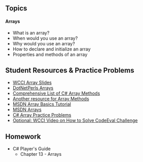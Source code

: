 ## Topics
#### Arrays
- What is an array?
- When would you use an array?
- Why would you use an array?
- How to declare and initialize an array
- Properties and methods of an array

## Student Resources & Practice Problems
- [WCCI Array Slides](https://docs.google.com/presentation/d/1tAiudPEjh_RsJhFVCBY4ykgdp-FgudYbYg_YSKG-Lmo/edit?usp=sharing)
- [DotNetPerls Arrays](https://www.dotnetperls.com/array)
- [Comprehensive List of C# Array Methods](https://msdn.microsoft.com/en-us/library/system.array_methods(v=vs.110).aspx)
- [Another resource for Array Methods](https://www.tutorialspoint.com/csharp/csharp_array_class.htm)
- [MSDN Array Basics Tutorial](https://msdn.microsoft.com/en-us/library/0a7fscd0.aspx)
- [MSDN Arrays](https://msdn.microsoft.com/en-us/library/9b9dty7d.aspx)
- [C# Array Practice Problems](http://www.w3resource.com/csharp-exercises/array/index.php)
- [Optional: WCCI Video on How to Solve CodeEval Challenge](https://www.youtube.com/watch?v=_ONDlicfP7o&t=22s)

## Homework
 - C# Player's Guide 
    - Chapter 13 - Arrays
